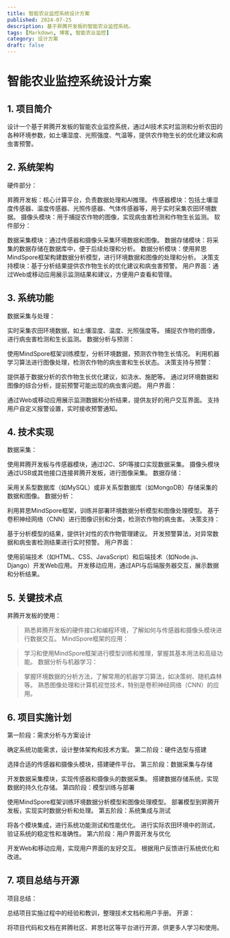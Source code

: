 ```yaml
---
title: 智能农业监控系统设计方案
published: 2024-07-25
description: 基于昇腾开发板的智能农业监控系统。
tags: [Markdown, 博客, 智能农业监控]
category: 设计方案
draft: false
---
```


# 智能农业监控系统设计方案
## 1. 项目简介
设计一个基于昇腾开发板的智能农业监控系统，通过AI技术实时监测和分析农田的各种环境参数，如土壤湿度、光照强度、气温等，提供农作物生长的优化建议和病虫害预警。

## 2. 系统架构
硬件部分：

昇腾开发板：核心计算平台，负责数据处理和AI推理。
传感器模块：包括土壤湿度传感器、温度传感器、光照传感器、气体传感器等，用于实时采集农田环境数据。
摄像头模块：用于捕捉农作物的图像，实现病虫害检测和作物生长监测。
软件部分：

数据采集模块：通过传感器和摄像头采集环境数据和图像。
数据存储模块：将采集的数据存储在数据库中，便于后续处理和分析。
数据分析模块：使用昇思MindSpore框架构建数据分析模型，进行环境数据和图像的处理和分析。
决策支持模块：基于分析结果提供农作物生长的优化建议和病虫害预警。
用户界面：通过Web或移动应用展示监测结果和建议，方便用户查看和管理。
## 3. 系统功能
数据采集与处理：

实时采集农田环境数据，如土壤湿度、温度、光照强度等。
捕捉农作物的图像，进行病虫害检测和生长监测。
数据分析与预测：

使用MindSpore框架训练模型，分析环境数据，预测农作物生长情况。
利用机器学习算法进行图像处理，检测农作物的病虫害和生长状态。
决策支持与预警：

提供基于数据分析的农作物生长优化建议，如浇水、施肥等。
通过对环境数据和图像的综合分析，提前预警可能出现的病虫害问题。
用户界面：

通过Web或移动应用展示监测数据和分析结果，提供友好的用户交互界面。
支持用户自定义报警设置，实时接收预警通知。
## 4. 技术实现
数据采集：

使用昇腾开发板与传感器模块，通过I2C、SPI等接口实现数据采集。
摄像头模块通过USB或其他接口连接昇腾开发板，进行图像采集。
数据存储：

采用关系型数据库（如MySQL）或非关系型数据库（如MongoDB）存储采集的数据和图像。
数据分析：

利用昇思MindSpore框架，训练并部署环境数据分析模型和图像处理模型。
基于卷积神经网络（CNN）进行图像识别和分类，检测农作物的病虫害。
决策支持：

基于分析模型的结果，提供针对性的农作物管理建议。
开发预警算法，对异常数据和病虫害检测结果进行实时预警。
用户界面：

使用前端技术（如HTML、CSS、JavaScript）和后端技术（如Node.js、Django）开发Web应用。
开发移动应用，通过API与后端服务器交互，展示数据和分析结果。
## 5. 关键技术点
昇腾开发板的使用：

>熟悉昇腾开发板的硬件接口和编程环境，了解如何与传感器和摄像头模块进行数据交互。
>MindSpore框架的应用：

>学习和使用MindSpore框架进行模型训练和推理，掌握其基本用法和高级功能。
>数据分析与机器学习：

>掌握环境数据的分析方法，了解常用的机器学习算法，如决策树、随机森林等。
>熟悉图像处理和计算机视觉技术，特别是卷积神经网络（CNN）的应用。
## 6. 项目实施计划
第一阶段：需求分析与方案设计

确定系统功能需求，设计整体架构和技术方案。
第二阶段：硬件选型与搭建

选择合适的传感器和摄像头模块，搭建硬件平台。
第三阶段：数据采集与存储

开发数据采集模块，实现传感器和摄像头的数据采集。
搭建数据存储系统，实现数据的持久化存储。
第四阶段：模型训练与部署

使用MindSpore框架训练环境数据分析模型和图像处理模型。
部署模型到昇腾开发板，实现实时数据分析和处理。
第五阶段：系统集成与测试

将各个模块集成，进行系统功能测试和性能优化。
进行实际农田环境中的测试，验证系统的稳定性和准确性。
第六阶段：用户界面开发与优化

开发Web和移动应用，实现用户界面的友好交互。
根据用户反馈进行系统优化和改进。
## 7. 项目总结与开源
项目总结：

总结项目实施过程中的经验和教训，整理技术文档和用户手册。
开源：

将项目代码和文档在昇腾社区、昇思社区等平台进行开源，供更多人学习和使用。